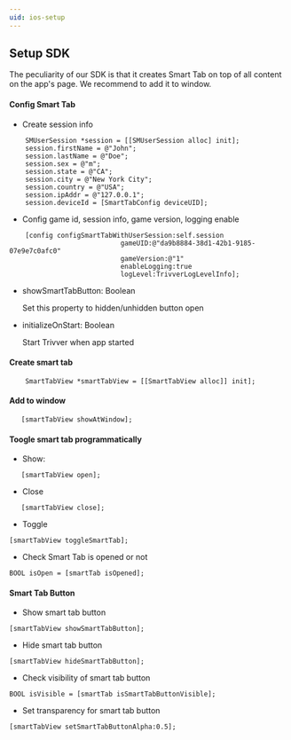 ```yaml
---
uid: ios-setup
---
```


## Setup SDK
The peculiarity of our SDK is that it creates Smart Tab on top of all content on the app's page. We recommend to add it to window.

#### Config Smart Tab
* Create session info

```objc
    SMUserSession *session = [[SMUserSession alloc] init];
    session.firstName = @"John";
    session.lastName = @"Doe";
    session.sex = @"m";
    session.state = @"CA";
    session.city = @"New York City";
    session.country = @"USA";
    session.ipAddr = @"127.0.0.1";
    session.deviceId = [SmartTabConfig deviceUID];
```
* Config game id, session info, game version, logging enable

```objc
    [config configSmartTabWithUserSession:self.session 
                            gameUID:@"da9b8884-38d1-42b1-9185-07e9e7c0afc0"
                            gameVersion:@"1"
                            enableLogging:true
                            logLevel:TrivverLogLevelInfo];
```

* showSmartTabButton: Boolean

	Set this property to hidden/unhidden button open
	
* initializeOnStart: Boolean

	Start Trivver when app started

#### Create smart tab
`    SmartTabView *smartTabView = [[SmartTabView alloc]] init];`
#### Add to window
`   [smartTabView showAtWindow];`
#### Toogle smart tab programmatically
* Show:

`   [smartTabView open];`

* Close

`   [smartTabView close];`

* Toggle

`[smartTabView toggleSmartTab];`


* Check Smart Tab is opened or not

`BOOL isOpen = [smartTab isOpened];`

#### Smart Tab Button

* Show smart tab button

`[smartTabView showSmartTabButton];`

* Hide smart tab button

`[smartTabView hideSmartTabButton];`

* Check visibility of smart tab button

`BOOL isVisible = [smartTab isSmartTabButtonVisible];`

* Set transparency for smart tab button

`[smartTabView setSmartTabButtonAlpha:0.5];`
